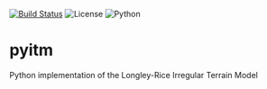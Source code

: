 [![Build Status](https://travis-ci.org/tmd224/pyitm.svg?branch=master)](https://travis-ci.org/tmd224/pyitm)
![License](https://img.shields.io/badge/license-MIT-red)
![Python](https://img.shields.io/badge/Python-3.4%2B-blue)

# pyitm
Python implementation of the Longley-Rice Irregular Terrain Model
